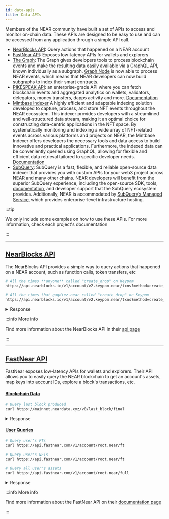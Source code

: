 ```yaml
---
id: data-apis
title: Data APIs
---
```


Members of the NEAR community have built a set of APIs to access and monitor on-chain data. These APIs are designed to be easy to use and can be accessed from any application through a simple API call.

- [NearBlocks API](#nearblocks-api): Query actions that happened on a NEAR account
- [FastNear API](#fastnear-api): Exposes low-latency APIs for wallets and explorers
- [The Graph](https://thegraph.com/docs/en/cookbook/near/): The Graph gives developers tools to process blockchain events and make the resulting data easily available via a GraphQL API, known individually as a subgraph. [Graph Node](https://github.com/graphprotocol/graph-node) is now able to process NEAR events, which means that NEAR developers can now build subgraphs to index their smart contracts.
- [PIKESPEAK API](https://pikespeak.ai): an enterprise-grade API where you can fetch blockchain events and aggregated analytics on wallets, validators, delegators, money transfers, dapps activity and more. [Documentation](https://doc.pikespeak.ai/)
- [Mintbase Indexer](https://mintbase.xyz/) A highly efficient and adaptable indexing solution developed to capture, process, and store NFT events throughout the NEAR ecosystem. This indexer provides developers with a streamlined and well-structured data stream, making it an optimal choice for constructing data-centric applications in the NFT space. By systematically monitoring and indexing a wide array of NFT-related events across various platforms and projects on NEAR, the Mintbase Indexer offers developers the necessary tools and data access to build innovative and practical applications. Furthermore, the indexed data can be conveniently queried using GraphQL, allowing for flexible and efficient data retrieval tailored to specific developer needs. [Documentation](https://docs.mintbase.xyz/dev/mintbase-graph)
- [SubQuery](https://academy.subquery.network/quickstart/quickstart_chains/near.html): SubQuery is a fast, flexible, and reliable open-source data indexer that provides you with custom APIs for your web3 project across NEAR and many other chains. NEAR developers will benefit from the superior SubQuery experience, including the open-source SDK, tools, [documentation](https://academy.subquery.network), and developer support that the SubQuery ecosystem provides. Additionally, NEAR is accommodated by [SubQuery’s Managed Service](http://managedservice.subquery.network/), which provides enterprise-level infrastructure hosting.

:::tip

We only include some examples on how to use these APIs. For more information, check each project's documentation

:::

---

## [NearBlocks API](https://api.nearblocks.io/api-docs/)

The NearBlocks API provides a simple way to query actions that happened on a NEAR account, such as function calls, token transfers, etc

```bash
# All the times **anyone** called "create_drop" on Keypom
https://api.nearblocks.io/v1/account/v2.keypom.near/txns?method=create_drop

# All the times that gagdiez.near called "create_drop" on Keypom
https://api.nearblocks.io/v1/account/v2.keypom.near/txns?method=create_drop&from=gagdiez.near
```


<details>
  <summary> Response </summary>

```json
{
  "txns": [
    {
      "predecessor_account_id": "gagdiez.near",
      "receiver_account_id": "v2.keypom.near",
      "receipt_kind": "ACTION",
      "receipt_outcome": {
        "status": true,
        ...
      },
      ...
    }
  ]
}
```

</details>

:::info More info

Find more information about the NearBlocks API in their [api page](https://api.nearblocks.io/api-docs/)

:::

---

## [FastNear API](https://fastnear.com/)

FastNear exposes low-latency APIs for wallets and explorers. Their API allows you to easily query the NEAR blockchain to get an account's assets, map keys into account IDs, explore a block's transactions, etc.

#### [Blockchain Data](https://github.com/fastnear/neardata-server/)

```bash
# Query last block produced
curl https://mainnet.neardata.xyz/v0/last_block/final
```

<details>
  <summary> Response </summary>

```json
  {
    "block": {
      "author": "aurora.pool.near",
      "header": {
        "height": 129311487,
        "prev_height": 129311486,
        ...
      }
    }
  }
```

</details>

#### [User Queries](https://github.com/fastnear/fastnear-api-server-rs)

```bash
# Query user's FTs
curl https://api.fastnear.com/v1/account/root.near/ft

# Query user's NFTs
curl https://api.fastnear.com/v1/account/root.near/ft

# Query all user's assets
curl https://api.fastnear.com/v1/account/root.near/full
```

<details>
  <summary> Response </summary>

```json
  {
    "account_id": "root.near",
    "tokens": [
      { "balance": "199462092", "contract_id": "the-token.near" },
      ...
    ]
  }
```

</details>

:::info More info

Find more information about the FastNear API on their [documentation page](https://docs.fastnear.com/)

:::
